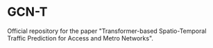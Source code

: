 # GCN-T
Official repository for the paper "Transformer-based Spatio-Temporal Traffic Prediction for Access and Metro Networks".
